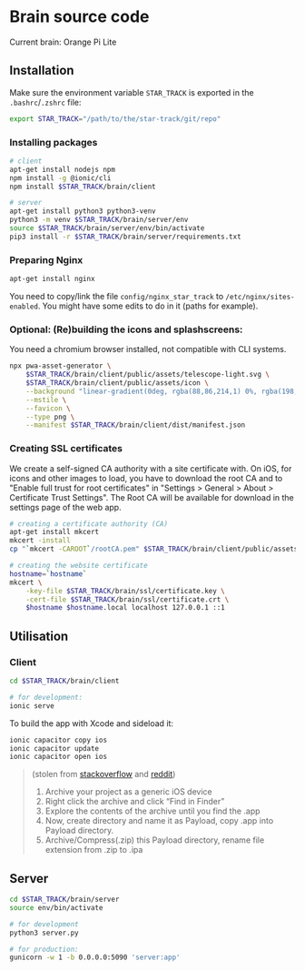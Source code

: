 # Brain source code

Current brain: Orange Pi Lite

## Installation

Make sure the environment variable `STAR_TRACK` is exported in the `.bashrc`/`.zshrc` file:
```bash
export STAR_TRACK="/path/to/the/star-track/git/repo"
```

### Installing packages

```bash
# client
apt-get install nodejs npm
npm install -g @ionic/cli
npm install $STAR_TRACK/brain/client

# server
apt-get install python3 python3-venv
python3 -m venv $STAR_TRACK/brain/server/env
source $STAR_TRACK/brain/server/env/bin/activate
pip3 install -r $STAR_TRACK/brain/server/requirements.txt
```

### Preparing Nginx

```bash
apt-get install nginx
```

You need to copy/link the file `config/nginx_star_track` to `/etc/nginx/sites-enabled`.
You might have some edits to do in it (paths for example).

### Optional: (Re)building the icons and splashscreens:
You need a chromium browser installed, not compatible with CLI systems.
```bash
npx pwa-asset-generator \
	$STAR_TRACK/brain/client/public/assets/telescope-light.svg \
	$STAR_TRACK/brain/client/public/assets/icon \
	--background "linear-gradient(0deg, rgba(88,86,214,1) 0%, rgba(198,68,252,1) 100%)" \
	--mstile \
	--favicon \
	--type png \
	--manifest $STAR_TRACK/brain/client/dist/manifest.json
```

### Creating SSL certificates

We create a self-signed CA authority with a site certificate with. On iOS, for
icons and other images to load, you have to download the root CA and to
"Enable full trust for root certificates" in "Settings > General > About > 
Certificate Trust Settings". The Root CA will be available for download
in the settings page of the web app.

```bash
# creating a certificate authority (CA)
apt-get install mkcert
mkcert -install
cp "`mkcert -CAROOT`/rootCA.pem" $STAR_TRACK/brain/client/public/assets/rootCA.pem

# creating the website certificate 
hostname=`hostname`
mkcert \
	-key-file $STAR_TRACK/brain/ssl/certificate.key \
	-cert-file $STAR_TRACK/brain/ssl/certificate.crt \
	$hostname $hostname.local localhost 127.0.0.1 ::1
```

## Utilisation

### Client

```bash
cd $STAR_TRACK/brain/client

# for development:
ionic serve
```

To build the app with Xcode and sideload it:

```bash
ionic capacitor copy ios
ionic capacitor update
ionic capacitor open ios
```
> (stolen from [stackoverflow](https://stackoverflow.com/a/36449958) and [reddit](https://www.reddit.com/r/Xcode/comments/kc3qu4/comment/gfrv8gz/?utm_source=share&utm_medium=web2x&context=3))
> 1. Archive your project as a generic iOS device
> 2. Right click the archive and click “Find in Finder”
> 3. Explore the contents of the archive until you find the .app
> 4. Now, create directory and name it as Payload, copy .app into Payload directory.
> 5. Archive/Compress(.zip) this Payload directory, rename file extension from .zip to .ipa


## Server

```bash
cd $STAR_TRACK/brain/server
source env/bin/activate

# for development 
python3 server.py

# for production:
gunicorn -w 1 -b 0.0.0.0:5090 'server:app'
```
